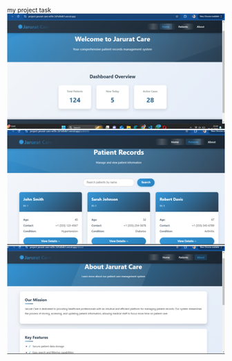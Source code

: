 my project task
<img src='caretask images/welcome page.png'>
<img src='caretask images/patient.png'>
<img src='caretask images/about page.png'>